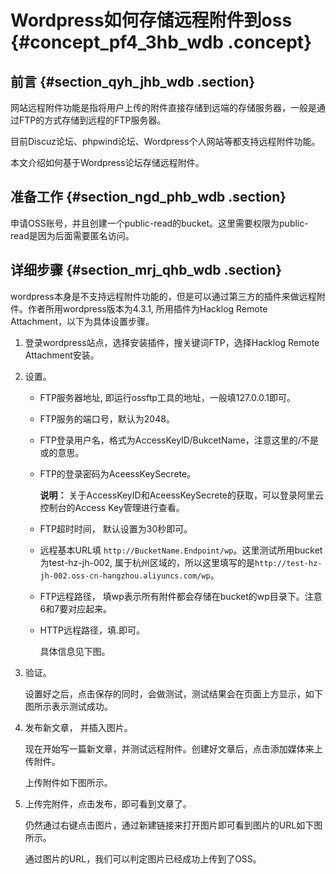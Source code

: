 # Wordpress如何存储远程附件到oss {#concept_pf4_3hb_wdb .concept}

## 前言 {#section_qyh_jhb_wdb .section}

网站远程附件功能是指将用户上传的附件直接存储到远端的存储服务器，一般是通过FTP的方式存储到远程的FTP服务器。

目前Discuz论坛、phpwind论坛、Wordpress个人网站等都支持远程附件功能。

本文介绍如何基于Wordpress论坛存储远程附件。

## 准备工作 {#section_ngd_phb_wdb .section}

申请OSS账号，并且创建一个public-read的bucket。这里需要权限为public-read是因为后面需要匿名访问。

## 详细步骤 {#section_mrj_qhb_wdb .section}

wordpress本身是不支持远程附件功能的，但是可以通过第三方的插件来做远程附件。作者所用wordpress版本为4.3.1, 所用插件为Hacklog Remote Attachment，以下为具体设置步骤。

1.  登录wordpress站点，选择安装插件，搜关键词FTP，选择Hacklog Remote Attachment安装。
2.  设置。
    -   FTP服务器地址, 即运行ossftp工具的地址，一般填127.0.0.1即可。
    -   FTP服务的端口号，默认为2048。
    -   FTP登录用户名，格式为AccessKeyID/BukcetName，注意这里的/不是或的意思。
    -   FTP的登录密码为AceessKeySecrete。

        **说明：** 关于AccessKeyID和AceessKeySecrete的获取，可以登录阿里云控制台的Access Key管理进行查看。

    -   FTP超时时间， 默认设置为30秒即可。
    -   远程基本URL填 `http://BucketName.Endpoint/wp`。这里测试所用bucket为test-hz-jh-002, 属于杭州区域的，所以这里填写的是`http://test-hz-jh-002.oss-cn-hangzhou.aliyuncs.com/wp`。
    -   FTP远程路径， 填wp表示所有附件都会存储在bucket的wp目录下。注意6和7要对应起来。
    -   HTTP远程路径，填.即可。

        具体信息见下图。

3.  验证。

    设置好之后，点击保存的同时，会做测试，测试结果会在页面上方显示，如下图所示表示测试成功。

4.  发布新文章， 并插入图片。

    现在开始写一篇新文章，并测试远程附件。创建好文章后，点击添加媒体来上传附件。

    上传附件如下图所示。

5.  上传完附件，点击发布，即可看到文章了。

    仍然通过右键点击图片，通过新建链接来打开图片即可看到图片的URL如下图所示。

    通过图片的URL，我们可以判定图片已经成功上传到了OSS。


